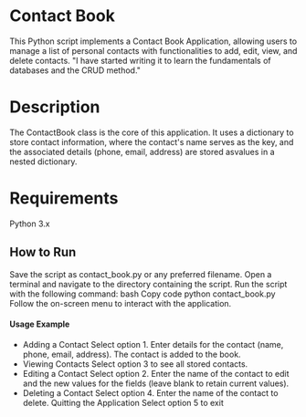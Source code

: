# Contact Book 
This Python script implements a Contact Book Application, allowing users to manage a list of personal contacts with functionalities to add, edit, view, and delete contacts. "I have started writing it to learn the fundamentals of databases and the CRUD method."


# Description
The ContactBook class is the core of this application. It uses a dictionary to store contact information, where the contact's name serves as the key, and the associated details (phone, email, address) are stored asvalues in a nested dictionary.


# Requirements
Python 3.x


## How to Run
Save the script as contact_book.py or any preferred filename.
Open a terminal and navigate to the directory containing the script.
Run the script with the following command:
bash
Copy code
python contact_book.py
Follow the on-screen menu to interact with the application.


#### Usage Example

- Adding a Contact
Select option 1.
Enter details for the contact (name, phone, email, address).
The contact is added to the book.
- Viewing Contacts
Select option 3 to see all stored contacts.
- Editing a Contact
Select option 2.
Enter the name of the contact to edit and the new values for the fields (leave blank to retain current values).
- Deleting a Contact
Select option 4.
Enter the name of the contact to delete.
Quitting the Application
Select option 5 to exit
